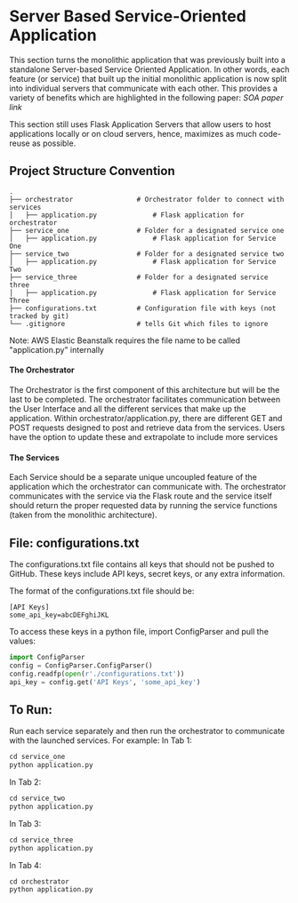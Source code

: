 # Server Based Service-Oriented Application

This section turns the monolithic application that was previously built into a standalone Server-based Service Oriented Application. In other words, each feature (or service) that built up the initial monolithic application is now split into individual servers that communicate with each other. This provides a variety of benefits which are highlighted in the following paper: *SOA paper link*

This section still uses Flask Application Servers that allow users to host applications locally or on cloud servers, hence, maximizes as much code-reuse as possible. 

## Project Structure Convention

    .
    ├── orchestrator                # Orchestrator folder to connect with services
    │   ├── application.py              # Flask application for orchestrator 
    ├── service_one                 # Folder for a designated service one
    │   ├── application.py              # Flask application for Service One
    ├── service_two                 # Folder for a designated service two
    │   ├── application.py              # Flask application for Service Two
    ├── service_three               # Folder for a designated service three
    │   ├── application.py              # Flask application for Service Three
    ├── configurations.txt          # Configuration file with keys (not tracked by git)
    └── .gitignore                  # tells Git which files to ignore
    
   Note: AWS Elastic Beanstalk requires the file name to be called "application.py" internally

#### The Orchestrator

The Orchestrator is the first component of this architecture but will be the last to be completed. The orchestrator facilitates communication between the User Interface and all the different services that make up the application. Within orchestrator/application.py, there are different GET and POST requests designed to post and retrieve data from the services. Users have the option to update these and extrapolate to include more services

#### The Services

Each Service should be a separate unique uncoupled feature of the application which the orchestrator can communicate with. The orchestrator communicates with the service via the Flask route and the service itself should return the proper requested data by running the service functions (taken from the monolithic architecture).


## File: configurations.txt

The configurations.txt file contains all keys that should not be pushed to GitHub. These keys include API keys, secret keys, or any extra information.

The format of the configurations.txt file should be:
```text
[API Keys]
some_api_key=abcDEFghiJKL
```

To access these keys in a python file, import ConfigParser and pull the values:
```python
import ConfigParser
config = ConfigParser.ConfigParser()
config.readfp(open(r'./configurations.txt'))
api_key = config.get('API Keys', 'some_api_key')
```
## To Run:
Run each service separately and then run the orchestrator to communicate with the launched services. For example:
In Tab 1:
```python
cd service_one
python application.py
```
In Tab 2:
```python
cd service_two
python application.py
```
In Tab 3:
```python
cd service_three
python application.py
```
In Tab 4:
```python
cd orchestrator
python application.py
```

